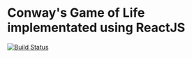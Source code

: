 # Conway's Game of Life implementated using ReactJS
[![Build Status](https://travis-ci.org/dickyw71/game-of-life.svg?branch=master)](https://travis-ci.org/dickyw71/game-of-life)